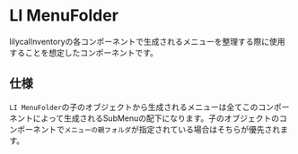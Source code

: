# LI MenuFolder

lilycalInventoryの各コンポーネントで生成されるメニューを整理する際に使用することを想定したコンポーネントです。

## 仕様

`LI MenuFolder`の子のオブジェクトから生成されるメニューは全てこのコンポーネントによって生成されるSubMenuの配下になります。子のオブジェクトのコンポーネントで`メニューの親フォルダ`が指定されている場合はそちらが優先されます。